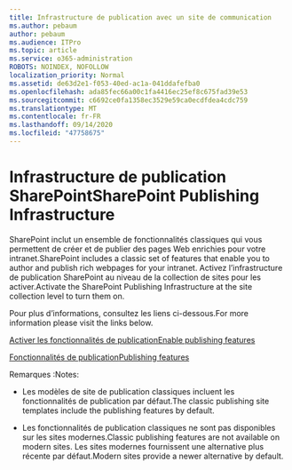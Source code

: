```yaml
---
title: Infrastructure de publication avec un site de communication
ms.author: pebaum
author: pebaum
ms.audience: ITPro
ms.topic: article
ms.service: o365-administration
ROBOTS: NOINDEX, NOFOLLOW
localization_priority: Normal
ms.assetid: de63d2e1-f053-40ed-ac1a-041ddafefba0
ms.openlocfilehash: ada85fec66a00c1fa4416ec25ef8c675fad39e53
ms.sourcegitcommit: c6692ce0fa1358ec3529e59ca0ecdfdea4cdc759
ms.translationtype: MT
ms.contentlocale: fr-FR
ms.lasthandoff: 09/14/2020
ms.locfileid: "47758675"
---
```

# <a name="sharepoint-publishing-infrastructure"></a><span data-ttu-id="985d2-102">Infrastructure de publication SharePoint</span><span class="sxs-lookup"><span data-stu-id="985d2-102">SharePoint Publishing Infrastructure</span></span>


<span data-ttu-id="985d2-103">SharePoint inclut un ensemble de fonctionnalités classiques qui vous permettent de créer et de publier des pages Web enrichies pour votre intranet.</span><span class="sxs-lookup"><span data-stu-id="985d2-103">SharePoint includes a classic set of features that enable you to author and publish rich webpages for your intranet.</span></span> <span data-ttu-id="985d2-104">Activez l’infrastructure de publication SharePoint au niveau de la collection de sites pour les activer.</span><span class="sxs-lookup"><span data-stu-id="985d2-104">Activate the SharePoint Publishing Infrastructure at the site collection level to turn them on.</span></span>

<span data-ttu-id="985d2-105">Pour plus d’informations, consultez les liens ci-dessous.</span><span class="sxs-lookup"><span data-stu-id="985d2-105">For more information please visit the links below.</span></span>

[<span data-ttu-id="985d2-106">Activer les fonctionnalités de publication</span><span class="sxs-lookup"><span data-stu-id="985d2-106">Enable publishing features</span></span>](https://support.office.com/article/Enable-publishing-features-479677A6-8B33-4AC7-907D-071C1C7E4518)

[<span data-ttu-id="985d2-107">Fonctionnalités de publication</span><span class="sxs-lookup"><span data-stu-id="985d2-107">Publishing features</span></span>](https://support.office.com/article/Features-enabled-in-a-SharePoint-Online-publishing-site-3AB3810C-3C2C-4361-9D0E-0CBE666EA0B0?wt.mc_id=O365_Portal_MMaven#__toc336865553)

<span data-ttu-id="985d2-108">Remarques :</span><span class="sxs-lookup"><span data-stu-id="985d2-108">Notes:</span></span>

- <span data-ttu-id="985d2-109">Les modèles de site de publication classiques incluent les fonctionnalités de publication par défaut.</span><span class="sxs-lookup"><span data-stu-id="985d2-109">The classic publishing site templates include the publishing features by default.</span></span>

- <span data-ttu-id="985d2-110">Les fonctionnalités de publication classiques ne sont pas disponibles sur les sites modernes.</span><span class="sxs-lookup"><span data-stu-id="985d2-110">Classic publishing features are not available on modern sites.</span></span> <span data-ttu-id="985d2-111">Les sites modernes fournissent une alternative plus récente par défaut.</span><span class="sxs-lookup"><span data-stu-id="985d2-111">Modern sites provide a newer alternative by default.</span></span>

